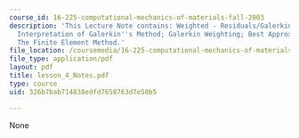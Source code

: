 ```yaml
---
course_id: 16-225-computational-mechanics-of-materials-fall-2003
description: 'This Lecture Note contains: Weighted - Residuals/Galerkin; Geometrical
  Interpretation of Galerkin''s Method; Galerkin Weighting; Best Approximation Method;
  The Finite Element Method.'
file_location: /coursemedia/16-225-computational-mechanics-of-materials-fall-2003/326b7bab714838edfd7658763d7e50b5_lesson_4_Notes.pdf
file_type: application/pdf
layout: pdf
title: lesson_4_Notes.pdf
type: course
uid: 326b7bab714838edfd7658763d7e50b5

---
```

None